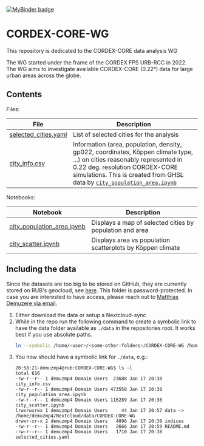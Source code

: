 [![MyBinder badge](https://img.shields.io/badge/MyBinder-Jupyter%20Lab-E66581.svg)](https://mybinder.org/v2/gh/jesusff/pyclimenv/main?urlpath=git-pull%3Frepo%3Dhttps%253A%252F%252Fgithub.com%252FFPS-URB-RCC%252FCORDEX-CORE-WG%26urlpath%3Dlab%252Ftree%252FCORDEX-CORE-WG%252F%26branch%3Dmain)

# CORDEX-CORE-WG

This repository is dedicated to the CORDEX-CORE data analysis WG

The WG started under the frame of the CORDEX FPS URB-RCC in 2022. 
The WG aims to investigate available CORDEX-CORE (0.22°) data for large urban areas across the globe. 

## Contents

Files:

| File | Description |
|----------|-------------|
| [selected_cities.yaml](./selected_cities.yaml) | List of selected cities for the analysis |
| [city_info.csv](./city_info.csv) | Information (area, population, density, gp022, coordinates, Köppen climate type, ...) on cities reasonably represented in 0.22 deg. resolution CORDEX-CORE simulations. This is created from GHSL data by [`city_population_area.ipynb`](./city_population_area.ipynb) |

Notebooks:

| Notebook | Description |
|----------|-------------|
| [city_population_area.ipynb](./city_population_area.ipynb) | Displays a map of selected cities by population and area |
| [city_scatter.ipynb](./city_scatter.ipynb) | Displays area vs population scatterplots by Köppen climate |


## Including the data

Since the datasets are too big to be stored on GitHub, they are currently stored on RUB's geocloud, see [here](https://geo-cloud.geographie.ruhr-uni-bochum.de/index.php/s/jfNy2xkPktKqzR6). This folder is password-protected. In case you are interested to have access, please reach out to [Matthias Demuzere via email](mailto:matthias.demuzere@rub.de?subject=[GitHub]%CORDEX%CORE%DataRequest).


1. Either download the data or setup a Nextcloud-sync
1. While in the repo run the following command to create a symbolic link to have the data folder
   available as `./data` in the repositories root. It works best if you use absolute paths.
   ```bash
   ln --symbolic /home/<user>/<some-other-folders>/CORDEX-CORE-WG /home/<user>/<some-other-folders>/CORDEX-CORE-WG/data
   ```
1. You now should have a symbolic link for `./data`, e.g.:
   ```console
   20:58:21-demuzmp4@rub:CORDEX-CORE-WG$ ls -l
   total 616
   -rw-r--r-- 1 demuzmp4 Domain Users  23688 Jan 17 20:38 city_info.csv
   -rw-r--r-- 1 demuzmp4 Domain Users 473558 Jan 17 20:38 city_population_area.ipynb
   -rw-r--r-- 1 demuzmp4 Domain Users 116289 Jan 17 20:38 city_scatter.ipynb
   lrwxrwxrwx 1 demuzmp4 Domain Users     44 Jan 17 20:57 data -> /home/demuzmp4/Nextcloud/data/CORDEX-CORE-WG
   drwxr-xr-x 2 demuzmp4 Domain Users   4096 Jan 17 20:38 indices
   -rw-r--r-- 1 demuzmp4 Domain Users   2666 Jan 17 20:59 README.md
   -rw-r--r-- 1 demuzmp4 Domain Users   1710 Jan 17 20:38 selected_cities.yaml
   ```